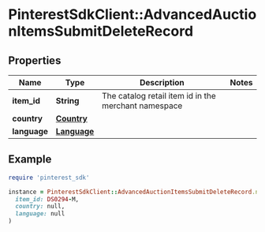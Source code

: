 # PinterestSdkClient::AdvancedAuctionItemsSubmitDeleteRecord

## Properties

| Name | Type | Description | Notes |
| ---- | ---- | ----------- | ----- |
| **item_id** | **String** | The catalog retail item id in the merchant namespace |  |
| **country** | [**Country**](Country.md) |  |  |
| **language** | [**Language**](Language.md) |  |  |

## Example

```ruby
require 'pinterest_sdk'

instance = PinterestSdkClient::AdvancedAuctionItemsSubmitDeleteRecord.new(
  item_id: DS0294-M,
  country: null,
  language: null
)
```

